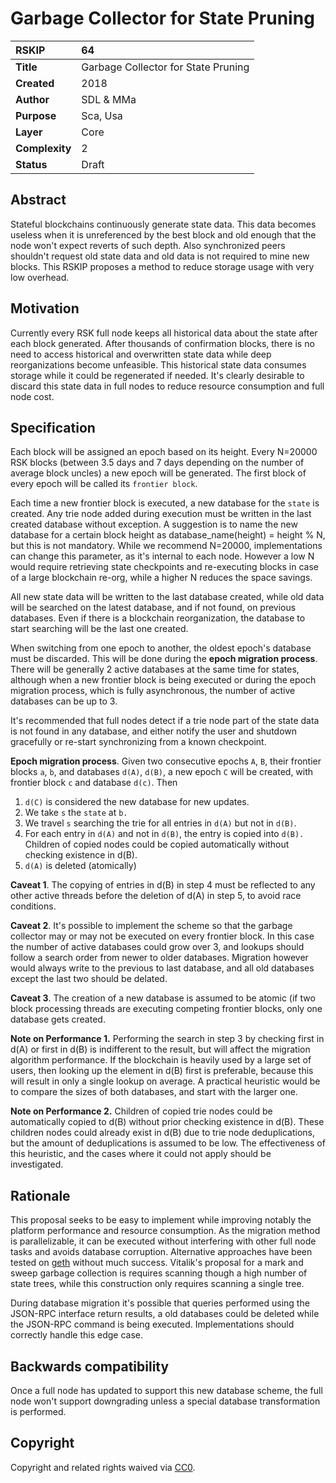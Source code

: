 # Garbage Collector for State Pruning

| RSKIP          | 64                                  |
| :------------- | :---------------------------------- |
| **Title**      | Garbage Collector for State Pruning |
| **Created**    | 2018                                |
| **Author**     | SDL & MMa                           |
| **Purpose**    | Sca, Usa                            |
| **Layer**      | Core                                |
| **Complexity** | 2                                   |
| **Status**     | Draft                               |

## Abstract

Stateful blockchains continuously generate state data. This data becomes useless when it is unreferenced by the best block and old enough that the node won't expect reverts of such depth. Also synchronized peers shouldn't request old state data and old data is not required to mine new blocks. This RSKIP proposes a method to reduce storage usage with very low overhead.

## Motivation

Currently every RSK full node keeps all historical data about the state after each block generated. After thousands of confirmation blocks, there is no need to access historical and overwritten state data while deep reorganizations become unfeasible. This historical state data consumes storage while it could be regenerated if needed.  It's clearly desirable to discard this state data in full nodes to reduce resource consumption and full node cost.


## Specification

Each block will be assigned an epoch based on its height. Every N=20000 RSK blocks (between 3.5 days and 7 days depending on the number of average block uncles) a new epoch will be generated. The first block of every epoch will be called its `frontier block`. 

Each time a new frontier block is executed, a new database for the `state` is created. Any trie node added during execution must be written in the last created database without exception. A suggestion is to name the new database for a certain block height as database_name(height) = height % N, but this is not mandatory. While we recommend N=20000, implementations can change this parameter, as it's internal to each node. However a low N would require retrieving state checkpoints and re-executing blocks in case of a large blockchain re-org, while a higher N reduces the space savings.


All new state data will be written to the last database created, while old data will be searched on the latest database, and if not found, on previous databases. Even if there is a blockchain reorganization, the database to start searching will be the last one created.

When switching from one epoch to another, the oldest epoch's database must be discarded. This will be done during the **epoch migration process**. There will be generally 2 active databases at the same time for states, although when a new frontier block is being executed or during the epoch migration process, which is fully asynchronous, the number of active databases can be up to 3. 

It's recommended that full nodes detect if a trie node part of the state data is not found in any database, and either notify the user and shutdown gracefully or re-start synchronizing from a known checkpoint.

**Epoch migration process**. Given two consecutive epochs `A`, `B`, their frontier blocks `a`, `b`, and databases `d(A)`, `d(B)`, a new epoch `C` will be created, with frontier block `c` and database `d(c)`. Then

1. `d(C)` is considered the new database for new updates.
1. We take `s` the `state` at `b.`
1. We travel `s` searching the trie for all entries in `d(A)` but not in `d(B)`.
1. For each entry in `d(A)` and not in `d(B)`, the entry is copied into `d(B).` Children of copied nodes could be copied automatically without checking existence in d(B).
1. `d(A)` is deleted (atomically)

**Caveat  1**. The copying of entries in d(B) in step 4 must be reflected to any other active threads before the deletion of d(A) in step 5, to avoid race conditions.

**Caveat  2**. It's possible to implement the scheme so that the garbage collector may or may not be executed on every frontier block. In this case the number of active databases could grow over 3, and lookups should follow a search order from newer to older databases. Migration however would always write to the previous to last database, and all old databases except the last two should be delated.

**Caveat  3**. The creation of a new database is assumed to be atomic (if two block processing threads are executing competing frontier blocks, only one database gets created.

**Note on Performance 1.** Performing the search in step 3 by checking first in d(A) or first in d(B) is indifferent to the result, but will affect the migration algorithm performance. If the blockchain is heavily used by a large set of users, then looking up the element in d(B) first is preferable, because this will result in only a single lookup on average. A practical heuristic would be to compare the sizes of both databases, and start with the larger one.

**Note on Performance 2.** Children of copied trie nodes could be automatically copied to d(B) without prior checking existence in d(B). These children nodes could already exist in d(B) due to trie node deduplications, but the amount of deduplications is assumed to be low. The effectiveness of this heuristic, and the cases where it could not apply should be investigated.

## Rationale

This proposal seeks to be easy to implement while improving notably the platform performance and resource consumption. As the migration method is parallelizable, it can be executed without interfering with other full node tasks and avoids database corruption. Alternative approaches have been tested on [geth](https://github.com/ethereum/go-ethereum/pull/2111) without much success. Vitalik's proposal for a mark and sweep garbage collection is requires scanning though a high number of state trees, while this construction only requires scanning a single tree.

During database migration it's possible that queries performed using the JSON-RPC interface return results, a old databases could be deleted while the JSON-RPC command is being executed. Implementations should correctly handle this edge case.


## Backwards compatibility

Once a full node has updated to support this new database scheme, the full node won't support downgrading unless a special database transformation is performed. 

## **Copyright**


Copyright and related rights waived via [CC0](https://creativecommons.org/publicdomain/zero/1.0/).
